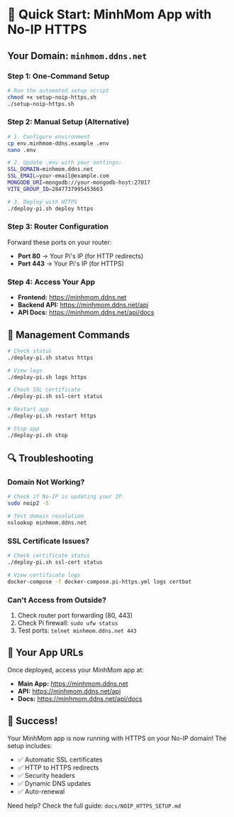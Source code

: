 # 🚀 Quick Start: MinhMom App with No-IP HTTPS

## **Your Domain: `minhmom.ddns.net`**

### **Step 1: One-Command Setup**

```bash
# Run the automated setup script
chmod +x setup-noip-https.sh
./setup-noip-https.sh
```

### **Step 2: Manual Setup (Alternative)**

```bash
# 1. Configure environment
cp env.minhmom-ddns.example .env
nano .env

# 2. Update .env with your settings:
SSL_DOMAIN=minhmom.ddns.net
SSL_EMAIL=your-email@example.com
MONGODB_URI=mongodb://your-mongodb-host:27017
VITE_GROUP_ID=2847737995453663

# 3. Deploy with HTTPS
./deploy-pi.sh deploy https
```

### **Step 3: Router Configuration**

Forward these ports on your router:
- **Port 80** → Your Pi's IP (for HTTP redirects)
- **Port 443** → Your Pi's IP (for HTTPS)

### **Step 4: Access Your App**

- **Frontend:** https://minhmom.ddns.net
- **Backend API:** https://minhmom.ddns.net/api
- **API Docs:** https://minhmom.ddns.net/api/docs

## **🔧 Management Commands**

```bash
# Check status
./deploy-pi.sh status https

# View logs
./deploy-pi.sh logs https

# Check SSL certificate
./deploy-pi.sh ssl-cert status

# Restart app
./deploy-pi.sh restart https

# Stop app
./deploy-pi.sh stop
```

## **🔍 Troubleshooting**

### **Domain Not Working?**
```bash
# Check if No-IP is updating your IP
sudo noip2 -S

# Test domain resolution
nslookup minhmom.ddns.net
```

### **SSL Certificate Issues?**
```bash
# Check certificate status
./deploy-pi.sh ssl-cert status

# View certificate logs
docker-compose -f docker-compose.pi-https.yml logs certbot
```

### **Can't Access from Outside?**
1. Check router port forwarding (80, 443)
2. Check Pi firewall: `sudo ufw status`
3. Test ports: `telnet minhmom.ddns.net 443`

## **📱 Your App URLs**

Once deployed, access your MinhMom app at:
- **Main App:** https://minhmom.ddns.net
- **API:** https://minhmom.ddns.net/api
- **Docs:** https://minhmom.ddns.net/api/docs

## **🎉 Success!**

Your MinhMom app is now running with HTTPS on your No-IP domain! The setup includes:
- ✅ Automatic SSL certificates
- ✅ HTTP to HTTPS redirects
- ✅ Security headers
- ✅ Dynamic DNS updates
- ✅ Auto-renewal

Need help? Check the full guide: `docs/NOIP_HTTPS_SETUP.md`
